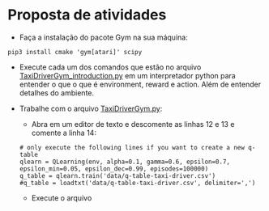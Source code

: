 # Proposta de atividades

* Faça a instalação do pacote Gym na sua máquina: 

````
pip3 install cmake 'gym[atari]' scipy
````

* Execute cada um dos comandos que estão no arquivo [TaxiDriverGym_introduction.py](TaxiDriverGym_introduction.py) em um interpretador python para entender o que o que é environment, reward e action. Além de entender detalhes do ambiente.  

* Trabalhe com o arquivo [TaxiDriverGym.py](TaxiDriverGym.py):

    * Abra em um editor de texto e descomente as linhas 12 e 13 e comente a linha 14: 


    ````
    # only execute the following lines if you want to create a new q-table
    qlearn = QLearning(env, alpha=0.1, gamma=0.6, epsilon=0.7, epsilon_min=0.05, epsilon_dec=0.99, episodes=100000)
    q_table = qlearn.train('data/q-table-taxi-driver.csv')
    #q_table = loadtxt('data/q-table-taxi-driver.csv', delimiter=',')
    ````

    * Execute o arquivo 

